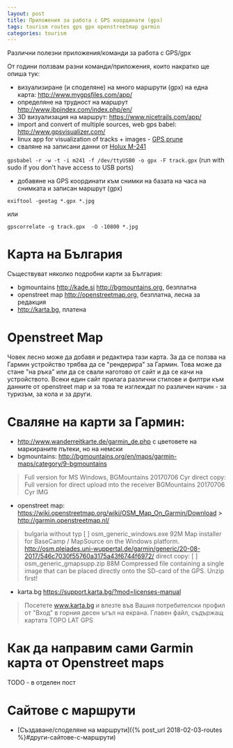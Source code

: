 ```yaml
---
layout: post
title: Приложения за работа с GPS координати (gpx)
tags: tourism routes gps gpx openstreetmap garmin
categories: tourism
---
```

Различни полезни приложения/команди за работа с GPS/gpx

От години ползвам разни команди/приложения, които накратко ще опиша тук:
 - визуализиране (и споделяне) на много маршрути (gpx) на една карта: http://www.mygpsfiles.com/app/
 - определяне на трудност на маршрут http://www.ibpindex.com/index.php/en/
 - 3D визуализация на маршрут: https://www.nicetrails.com/app/
 - import and convert of multiple sources, web gps babel: http://www.gpsvisualizer.com/
 - linux app for visualization of tracks + images - [GPS prune](https://wiki.openstreetmap.org/wiki/GpsPrune)
 - сваляне на записани данни от [Holux M-241]( https://wiki.openstreetmap.org/wiki/Holux_M-241 )

 `gpsbabel -r -w -t -i m241 -f /dev/ttyUSB0 -o gpx -F track.gpx` (run with sudo if you don't have access to USB ports)
 - добавяне на GPS координати към снимки на базата на часа на снимката и записан маршрут (gpx)

 `exiftool -geotag *.gpx *.jpg`

 или

 `gpscorrelate -g track.gpx  -O -10800 *.jpg`

# Карта на България
 Съществуват няколко подробни карти за България:
 - bgmountains http://kade.si http://bgmountains.org, безплатна
 - openstreet map http://openstreetmap.org, безплатна, лесна за редакция
 - http://karta.bg, платена

# Openstreet Map
 Човек лесно може да добавя и редактира тази карта. За да се ползва на Гармин устройство трябва да се "рендерира" за Гармин. Това може да стане "на ръка" или да се свали наготово от сайт и да се качи на устройството. Всеки един сайт прилага различни стилове и филтри към данните от openstreet map и за това те изглеждат по различен начин - за туризъм, за кола и за други.

# Сваляне на карти за Гармин:
 - http://www.wanderreitkarte.de/garmin_de.php с цветовете на маркираните пътеки, но на немски
 - bgmountains: http://bgmountains.org/en/maps/garmin-maps/category/9-bgmountains

  > Full version for MS Windows, BGMountains 20170706 Cyr direct copy: Full version for direct upload into the receiver BGMountains 20170706 Cyr IMG

 - openstreet map: https://wiki.openstreetmap.org/wiki/OSM_Map_On_Garmin/Download > http://garmin.openstreetmap.nl/

 > bulgaria without typ
[   ] osm_generic_windows.exe   92M  Map installer for BaseCamp / MapSource on the Windows platform.
http://osm.pleiades.uni-wuppertal.de/garmin/generic/20-08-2017/546c7030f55760a3175a43f6744f6972/
direct copy: [   ] osm_generic_gmapsupp.zip  88M  Compressed file containing a single image that can be placed directly onto the SD-card of the GPS. Unzip first!

 - karta.bg https://support.karta.bg/?mod=licenses-manual
 > Посетете www.karta.bg и влезте във Вашия потребителски профил от "Вход" в горния десен ъгъл на екрана. Главен файл, съдържащ картата TOPO LAT GPS

# Как да направим сами Garmin карта от Openstreet maps
TODO - в отделен пост

# Сайтове с маршрути
 - [Създаване/споделяне на маршрути]({% post_url 2018-02-03-routes %}#други-сайтове-с-маршрути)
